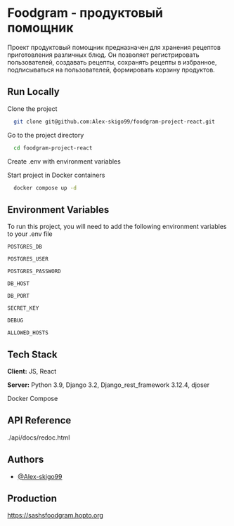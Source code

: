 
# Foodgram - продуктовый помощник

Проект продуктовый помощник предназначен для хранения рецептов приготовления различных блюд. Он позволяет регистрировать пользователей, создавать рецепты, сохранять рецепты в избранное, подписываться на пользователей, формировать корзину продуктов.
## Run Locally

Clone the project

```bash
  git clone git@github.com:Alex-skigo99/foodgram-project-react.git
```

Go to the project directory

```bash
  cd foodgram-project-react
```

Create .env with environment variables

Start project in Docker containers

```bash
  docker compose up -d
```



## Environment Variables

To run this project, you will need to add the following environment variables to your .env file

`POSTGRES_DB`

`POSTGRES_USER`

`POSTGRES_PASSWORD`

`DB_HOST`

`DB_PORT`

`SECRET_KEY`

`DEBUG`

`ALLOWED_HOSTS`
## Tech Stack

**Client:** JS, React 

**Server:** 
Python 3.9,
Django 3.2,
Django_rest_framework 3.12.4,
djoser

Docker Compose



## API Reference

./api/docs/redoc.html




## Authors

- [@Alex-skigo99](https://www.github.com/Alex-skigo99)



## Production

https://sashsfoodgram.hopto.org
